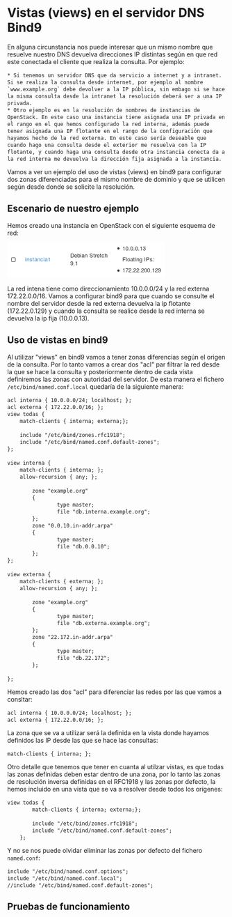 # Vistas (views) en el servidor DNS Bind9

En alguna circunstancia nos puede interesar que un mismo nombre que resuelve nuestro DNS devuelva direcciones IP distintas según en que red este conectada el cliente que realiza la consulta. Por ejemplo:

	* Si tenemos un servidor DNS que da servicio a internet y a intranet. Si se realiza la consulta desde internet, por ejemplo al nombre `www.example.org` debe devolver a la IP pública, sin embago si se hace la misma consulta desde la intranet la resolución deberá ser a una IP privada.
	* Otro ejemplo es en la resolución de nombres de instancias de OpenStack. En este caso una instancia tiene asignada una IP privada en el rango en el que hemos configurado la red interna, además puede tener asignada una IP flotante en el rango de la configuración que hayamos hecho de la red externa. En este caso sería deseable que cuando hago una consulta desde el exterior me resuelva con la IP flotante, y cuando haga una consulta desde otra instancia conecta da a la red interna me devuelva la dirección fija asignada a la instancia.

Vamos a ver un ejemplo del uso de vistas (views) en bind9 para configurar dos zonas diferenciadas para el mismo nombre de dominio y que se utilicen según desde donde se solicite la resolución.

## Escenario de nuestro ejemplo

Hemos creado una instancia en OpenStack con el siguiente esquema de red:

![os](img/os.png)

La red intena tiene como direccionamiento 10.0.0.0/24 y la red externa 172.22.0.0/16. Vamos a configurar bind9 para que cuando se consulte el nombre del servidor desde la red externa devuelva la ip flotante (172.22.0.129) y cuando la consulta se realice desde la red interna se devuelva la ip fija (10.0.0.13).

## Uso de vistas en bind9

Al utilizar "views" en bind9 vamos a tener zonas diferencias según el origen de la consulta. Por lo tanto vamos a crear dos "acl" par filtrar la red desde la que se hace la consulta y posteriormente dentro de cada vista definiremos las zonas con autoridad del servidor. De esta manera el fichero `/etc/bind/named.conf.local` quedaría de la siguiente manera:

	acl interna { 10.0.0.0/24; localhost; };
	acl externa { 172.22.0.0/16; };
	view todas {
	    match-clients { interna; externa;};	

	    include "/etc/bind/zones.rfc1918";
	    include "/etc/bind/named.conf.default-zones";
	};	

	view interna {
	    match-clients { interna; };
	    allow-recursion { any; };	

	        zone "example.org"
	        {
	                type master;
	                file "db.interna.example.org";
	        };
	        zone "0.0.10.in-addr.arpa"
	        {
	                type master;
	                file "db.0.0.10";
	        };
	};	

	view externa {
	    match-clients { externa; };
	    allow-recursion { any; };	

	        zone "example.org"
	        {
	                type master;
	                file "db.externa.example.org";
	        };
	        zone "22.172.in-addr.arpa"
	        {
	                type master;
	                file "db.22.172";
	        };	

	};


Hemos creado las dos "acl" para diferenciar las redes por las que vamos a consltar:

	acl interna { 10.0.0.0/24; localhost; };
	acl externa { 172.22.0.0/16; };

La zona que se va a utilizar será la definida en la vista donde hayamos definidos las IP desde las que se hace las consultas:

	match-clients { interna; };

Otro detalle que tenemos que tener en cuanta al utilzar vistas, es que todas las zonas definidas deben estar dentro de una zona, por lo tanto las zonas de resolución inversa definidas en el RFC1918 y las zonas por defecto, la hemos incluido en una vista que se va a resolver desde todos los orígenes:

	view todas {
		    match-clients { interna; externa;};		

		    include "/etc/bind/zones.rfc1918";
		    include "/etc/bind/named.conf.default-zones";
		};	

Y no se nos puede olvidar eliminar las zonas por defecto del fichero `named.conf`:

	include "/etc/bind/named.conf.options";
	include "/etc/bind/named.conf.local";
	//include "/etc/bind/named.conf.default-zones";

## Pruebas de funcionamiento


